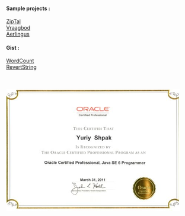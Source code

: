 
#### Sample projects :
[ZipTal](ziptal.com)\
[Vraagbod](vraagbod.nl)\
[Aerlingus](aerlingus.com)

#### Gist : 
[WordCount](https://gist.github.com/ystarling/97135f49eb9dd8692d3991f56a076cc5)\
[RevertString](https://gist.github.com/ystarling/ad4b35af155972f60d055b0ba61f0728)\
<br/>
<br/>
<br/>
![Image](https://github.com/ystarling/cv/blob/master/ocjp6.jpg)
